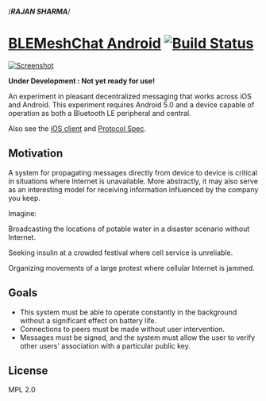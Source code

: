/*****RAJAN SHARMA*****/
# [BLEMeshChat Android](https://github.com/OnlyInAmerica/BLEMeshChat) [![Build Status](https://travis-ci.org/OnlyInAmerica/BLEMeshChat.svg?branch=master)](https://travis-ci.org/OnlyInAmerica/BLEMeshChat)

[![Screenshot](http://i.imgur.com/GMtn5ol.png)](http://i.imgur.com/GMtn5ol.png)

**Under Development : Not yet ready for use!**

An experiment in pleasant decentralized messaging that works across iOS and Android. This experiment requires Android 5.0 and a device capable of operation as both a Bluetooth LE peripheral and central.

Also see the [iOS client](https://github.com/chrisballinger/BLEMeshChat) and [Protocol Spec](https://github.com/chrisballinger/BLEMeshChat/wiki).

## Motivation

A system for propagating messages directly from device to device is critical in situations where Internet is unavailable. More abstractly, it may also serve as an interesting model for receiving information influenced by the company you keep.

Imagine:

Broadcasting the locations of potable water in a disaster scenario without Internet.

Seeking insulin at a crowded festival where cell service is unreliable.

Organizing movements of a large protest where cellular Internet is jammed.

## Goals

+ This system must be able to operate constantly in the background without a significant effect on battery life.
+ Connections to peers must be made without user intervention.
+ Messages must be signed, and the system must allow the user to verify other users' association with a particular public key.

## License

MPL 2.0